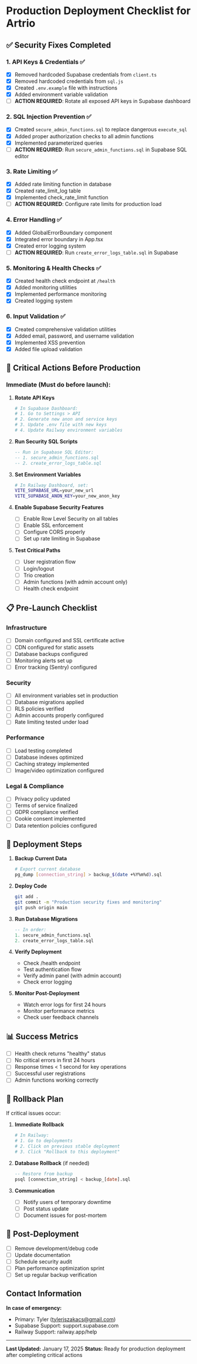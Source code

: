 # Production Deployment Checklist for Artrio

## ✅ Security Fixes Completed

### 1. API Keys & Credentials ✅
- [x] Removed hardcoded Supabase credentials from `client.ts`
- [x] Removed hardcoded credentials from `sql.js`
- [x] Created `.env.example` file with instructions
- [x] Added environment variable validation
- [ ] **ACTION REQUIRED**: Rotate all exposed API keys in Supabase dashboard

### 2. SQL Injection Prevention ✅
- [x] Created `secure_admin_functions.sql` to replace dangerous `execute_sql`
- [x] Added proper authorization checks to all admin functions
- [x] Implemented parameterized queries
- [ ] **ACTION REQUIRED**: Run `secure_admin_functions.sql` in Supabase SQL editor

### 3. Rate Limiting ✅
- [x] Added rate limiting function in database
- [x] Created rate_limit_log table
- [x] Implemented check_rate_limit function
- [ ] **ACTION REQUIRED**: Configure rate limits for production load

### 4. Error Handling ✅
- [x] Added GlobalErrorBoundary component
- [x] Integrated error boundary in App.tsx
- [x] Created error logging system
- [ ] **ACTION REQUIRED**: Run `create_error_logs_table.sql` in Supabase

### 5. Monitoring & Health Checks ✅
- [x] Created health check endpoint at `/health`
- [x] Added monitoring utilities
- [x] Implemented performance monitoring
- [x] Created logging system

### 6. Input Validation ✅
- [x] Created comprehensive validation utilities
- [x] Added email, password, and username validation
- [x] Implemented XSS prevention
- [x] Added file upload validation

## 🚨 Critical Actions Before Production

### Immediate (Must do before launch):
1. **Rotate API Keys**
   ```bash
   # In Supabase Dashboard:
   # 1. Go to Settings > API
   # 2. Generate new anon and service keys
   # 3. Update .env file with new keys
   # 4. Update Railway environment variables
   ```

2. **Run Security SQL Scripts**
   ```sql
   -- Run in Supabase SQL Editor:
   -- 1. secure_admin_functions.sql
   -- 2. create_error_logs_table.sql
   ```

3. **Set Environment Variables**
   ```bash
   # In Railway Dashboard, set:
   VITE_SUPABASE_URL=your_new_url
   VITE_SUPABASE_ANON_KEY=your_new_anon_key
   ```

4. **Enable Supabase Security Features**
   - [ ] Enable Row Level Security on all tables
   - [ ] Enable SSL enforcement
   - [ ] Configure CORS properly
   - [ ] Set up rate limiting in Supabase

5. **Test Critical Paths**
   - [ ] User registration flow
   - [ ] Login/logout
   - [ ] Trio creation
   - [ ] Admin functions (with admin account only)
   - [ ] Health check endpoint

## 📋 Pre-Launch Checklist

### Infrastructure
- [ ] Domain configured and SSL certificate active
- [ ] CDN configured for static assets
- [ ] Database backups configured
- [ ] Monitoring alerts set up
- [ ] Error tracking (Sentry) configured

### Security
- [ ] All environment variables set in production
- [ ] Database migrations applied
- [ ] RLS policies verified
- [ ] Admin accounts properly configured
- [ ] Rate limiting tested under load

### Performance
- [ ] Load testing completed
- [ ] Database indexes optimized
- [ ] Caching strategy implemented
- [ ] Image/video optimization configured

### Legal & Compliance
- [ ] Privacy policy updated
- [ ] Terms of service finalized
- [ ] GDPR compliance verified
- [ ] Cookie consent implemented
- [ ] Data retention policies configured

## 🚀 Deployment Steps

1. **Backup Current Data**
   ```bash
   # Export current database
   pg_dump [connection_string] > backup_$(date +%Y%m%d).sql
   ```

2. **Deploy Code**
   ```bash
   git add .
   git commit -m "Production security fixes and monitoring"
   git push origin main
   ```

3. **Run Database Migrations**
   ```sql
   -- In order:
   1. secure_admin_functions.sql
   2. create_error_logs_table.sql
   ```

4. **Verify Deployment**
   - Check /health endpoint
   - Test authentication flow
   - Verify admin panel (with admin account)
   - Check error logging

5. **Monitor Post-Deployment**
   - Watch error logs for first 24 hours
   - Monitor performance metrics
   - Check user feedback channels

## 📊 Success Metrics

- [ ] Health check returns "healthy" status
- [ ] No critical errors in first 24 hours
- [ ] Response times < 1 second for key operations
- [ ] Successful user registrations
- [ ] Admin functions working correctly

## 🔧 Rollback Plan

If critical issues occur:

1. **Immediate Rollback**
   ```bash
   # In Railway:
   # 1. Go to deployments
   # 2. Click on previous stable deployment
   # 3. Click "Rollback to this deployment"
   ```

2. **Database Rollback** (if needed)
   ```sql
   -- Restore from backup
   psql [connection_string] < backup_[date].sql
   ```

3. **Communication**
   - [ ] Notify users of temporary downtime
   - [ ] Post status update
   - [ ] Document issues for post-mortem

## 📝 Post-Deployment

- [ ] Remove development/debug code
- [ ] Update documentation
- [ ] Schedule security audit
- [ ] Plan performance optimization sprint
- [ ] Set up regular backup verification

## Contact Information

**In case of emergency:**
- Primary: Tyler (tylerjszakacs@gmail.com)
- Supabase Support: support.supabase.com
- Railway Support: railway.app/help

---

**Last Updated:** January 17, 2025
**Status:** Ready for production deployment after completing critical actions